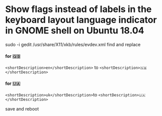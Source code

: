 # Show flags instead of labels in the keyboard layout language indicator in GNOME shell on Ubuntu 18.04 


sudo -i gedit /usr/share/X11/xkb/rules/evdev.xml 
find and replace 
#### for 🇬🇧 
`<shortDescription>en</shortDescription>` to `<shortDescription>🇬🇧</shortDescription>` 
#### for 🇺🇦 
`<shortDescription>uk</shortDescription>`to `<shortDescription>🇺🇦</shortDescription>`

save and reboot 
